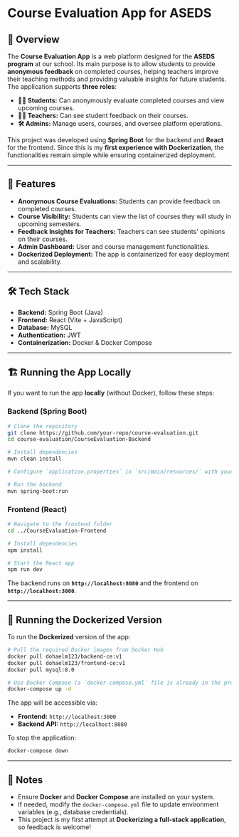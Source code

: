 
# Course Evaluation App for ASEDS

## 📌 Overview
The **Course Evaluation App** is a web platform designed for the **ASEDS program** at our school. Its main purpose is to allow students to provide **anonymous feedback** on completed courses, helping teachers improve their teaching methods and providing valuable insights for future students. The application supports **three roles**:

- **🧑‍🎓 Students:** Can anonymously evaluate completed courses and view upcoming courses.
- **👨‍🏫 Teachers:** Can see student feedback on their courses.
- **🛠️ Admins:** Manage users, courses, and oversee platform operations.

This project was developed using **Spring Boot** for the backend and **React** for the frontend. Since this is my **first experience with Dockerization**, the functionalities remain simple while ensuring containerized deployment.

---

## 🚀 Features
- **Anonymous Course Evaluations:** Students can provide feedback on completed courses.
- **Course Visibility:** Students can view the list of courses they will study in upcoming semesters.
- **Feedback Insights for Teachers:** Teachers can see students' opinions on their courses.
- **Admin Dashboard:** User and course management functionalities.
- **Dockerized Deployment:** The app is containerized for easy deployment and scalability.

---

## 🛠️ Tech Stack
- **Backend:** Spring Boot (Java)
- **Frontend:** React (Vite + JavaScript)
- **Database:** MySQL
- **Authentication:** JWT
- **Containerization:** Docker & Docker Compose

---

## 🏗️ Running the App Locally
If you want to run the app **locally** (without Docker), follow these steps:

### **Backend (Spring Boot)**
```bash
# Clone the repository
git clone https://github.com/your-repo/course-evaluation.git
cd course-evaluation/CourseEvaluation-Backend

# Install dependencies
mvn clean install

# Configure `application.properties` in `src/main/resources/` with your database credentials. Make sure Mysql service is running on port 3306.

# Run the backend
mvn spring-boot:run
```

### **Frontend (React)**
```bash
# Navigate to the frontend folder
cd ../CourseEvaluation-Frontend

# Install dependencies
npm install

# Start the React app
npm run dev
```

The backend runs on **`http://localhost:8080`** and the frontend on **`http://localhost:3000`**.

---

## 🐳 Running the Dockerized Version
To run the **Dockerized** version of the app:

```bash
# Pull the required Docker images from Docker Hub
docker pull dohaelm123/backend-ce:v1
docker pull dohaelm123/frontend-ce:v1
docker pull mysql:8.0

# Use Docker Compose (a `docker-compose.yml` file is already in the project root)
docker-compose up -d
```

The app will be accessible via:
- **Frontend:** `http://localhost:3000`
- **Backend API:** `http://localhost:8080`

To stop the application:
```bash
docker-compose down
```

---

## 📌 Notes
- Ensure **Docker** and **Docker Compose** are installed on your system.
- If needed, modify the `docker-compose.yml` file to update environment variables (e.g., database credentials).
- This project is my first attempt at **Dockerizing a full-stack application**, so feedback is welcome!




